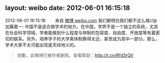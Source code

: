 layout: weibo
date: 2012-06-01 16:15:18
---
<meta name="referrer" content="no-referrer" />

2012-06-01 16:15:18  &nbsp;&nbsp;&nbsp;&nbsp;&nbsp;&nbsp; 来自 <a href="http://weibo.com/" rel="nofollow">微博 weibo.com</a>
我们都明白我们都不这么做//@加藤嘉一: 中国不是适合做学术的地方。在中国，学界不是一个独立的系统，尤其在社会科学领域，学者能做到什么程度与体制的包容度、自由度、开放度等有着密切的联系。另外，培养学子的大学离体制靠得太近，甚至成为其中一部分。那么，学术大家不太可能出现是天经地义的。
>  抱歉，此微博已被作者删除。查看帮助：http://t.cn/Rfd3rQV
